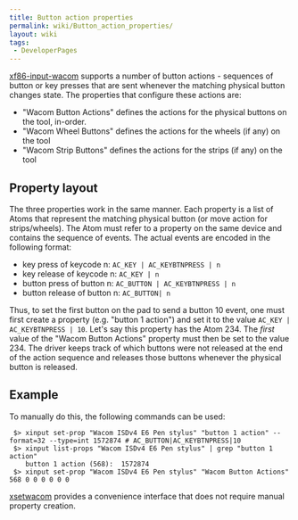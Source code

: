 ```yaml
---
title: Button action properties
permalink: wiki/Button_action_properties/
layout: wiki
tags:
 - DeveloperPages
---
```


[xf86-input-wacom](xf86-input-wacom "wikilink") supports a number of
button actions - sequences of button or key presses that are sent
whenever the matching physical button changes state. The properties that
configure these actions are:

-   "Wacom Button Actions" defines the actions for the physical buttons
    on the tool, in-order.
-   "Wacom Wheel Buttons" defines the actions for the wheels (if any) on
    the tool
-   "Wacom Strip Buttons" defines the actions for the strips (if any) on
    the tool

Property layout
---------------

The three properties work in the same manner. Each property is a list of
Atoms that represent the matching physical button (or move action for
strips/wheels). The Atom must refer to a property on the same device and
contains the sequence of events. The actual events are encoded in the
following format:

-   key press of keycode n: `AC_KEY | AC_KEYBTNPRESS | n`
-   key release of keycode n: `AC_KEY | n`
-   button press of button n: `AC_BUTTON | AC_KEYBTNPRESS | n`
-   button release of button n: `AC_BUTTON| n`

Thus, to set the first button on the pad to send a button 10 event, one
must first create a property (e.g. "button 1 action") and set it to the
value `AC_KEY | AC_KEYBTNPRESS | 10`. Let's say this property has the
Atom 234. The *first* value of the "Wacom Button Actions" property must
then be set to the value 234. The driver keeps track of which buttons
were not released at the end of the action sequence and releases those
buttons whenever the physical button is released.

Example
-------

To manually do this, the following commands can be used:

     $> xinput set-prop "Wacom ISDv4 E6 Pen stylus" "button 1 action" --format=32 --type=int 1572874 # AC_BUTTON|AC_KEYBTNPRESS|10
     $> xinput list-props "Wacom ISDv4 E6 Pen stylus" | grep "button 1 action"
        button 1 action (568):  1572874
     $> xinput set-prop "Wacom ISDv4 E6 Pen stylus" "Wacom Button Actions" 568 0 0 0 0 0 0

[xsetwacom](xsetwacom "wikilink") provides a convenience interface that
does not require manual property creation.
